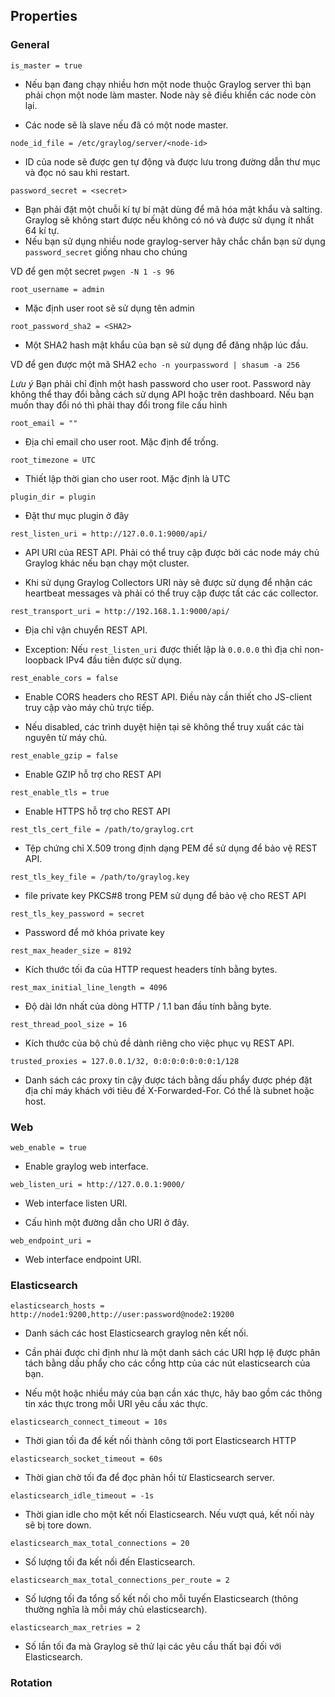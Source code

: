 ## Properties
### General

`is_master = true`

- Nếu bạn đang chạy nhiều hơn một node thuộc Graylog server thì bạn phải chọn một node làm master. Node này sẽ điều khiển các node còn lại.

- Các node sẽ là slave nếu đã có một node master.

`node_id_file = /etc/graylog/server/<node-id>`

- ID của node sẽ được gen tự động và được lưu trong đường dẫn thư mục và đọc nó sau khi restart.

`password_secret = <secret>`

- Bạn phải đặt một chuỗi kí tự bí mật dùng để mã hóa mật khẩu và salting. Graylog sẽ không start được nếu không có nó và được sử dụng ít nhất 64 kí tự. 
- Nếu bạn sử dụng nhiều node graylog-server hãy chắc chắn bạn sử dụng `password_secret` giống nhau cho chúng

VD để gen một secret `pwgen -N 1 -s 96`

`root_username = admin`

- Mặc định user root sẽ sử dụng tên admin 

`root_password_sha2 = <SHA2>`

- Một SHA2 hash mật khẩu của bạn sẽ sử dụng để đăng nhập lúc đầu.  

VD để gen được một mã SHA2 `echo -n yourpassword | shasum -a 256`

*Lưu ý* Bạn phải chỉ định một hash password cho user root. Password này không thể thay đổi bằng cách sử dụng API hoặc trên dashboard. Nếu bạn muốn thay đổi nó thì phải thay đổi trong file cấu hình

`root_email = ""`

- Địa chỉ email cho user root. Mặc định để trống.

`root_timezone = UTC` 

- Thiết lập thời gian cho user root. Mặc định là UTC

`plugin_dir = plugin`

- Đặt thư mục plugin ở đây 

`rest_listen_uri = http://127.0.0.1:9000/api/`

- API URI của REST API. Phải có thể truy cập được bởi các node máy chủ Graylog khác nếu bạn chạy một cluster.

- Khi sử dụng Graylog Collectors URI này sẽ được sử dụng để nhận các heartbeat messages và phải có thể truy cập được tất các các collector.

`rest_transport_uri = http://192.168.1.1:9000/api/`

- Địa chỉ vận chuyển REST API. 

- Exception: Nếu `rest_listen_uri` được thiết lập là `0.0.0.0` thì địa chỉ non-loopback IPv4 đầu tiên được sử dụng.

`rest_enable_cors = false`

- Enable CORS headers cho REST API. Điều này cần thiết cho JS-client truy cập vào máy chủ trực tiếp.

- Nếu disabled, các trình duyệt hiện tại sẽ không thể truy xuất các tài nguyên từ máy chủ.

`rest_enable_gzip = false`

- Enable GZIP hỗ trợ cho REST API 

`rest_enable_tls = true`

- Enable HTTPS hỗ trợ cho REST API 

`rest_tls_cert_file = /path/to/graylog.crt`

- Tệp chứng chỉ X.509 trong định dạng PEM để sử dụng để bảo vệ REST API.

`rest_tls_key_file = /path/to/graylog.key`

- file private key PKCS#8 trong PEM sử dụng để bảo vệ cho REST API

`rest_tls_key_password = secret`

- Password để mở khóa private key 

`rest_max_header_size = 8192`

- Kích thước tối đa của HTTP request headers tính bằng bytes.

`rest_max_initial_line_length = 4096`

- Độ dài lớn nhất của dòng HTTP / 1.1 ban đầu tính bằng byte.

`rest_thread_pool_size = 16`

- Kích thước của bộ chủ đề dành riêng cho việc phục vụ REST API.

`trusted_proxies = 127.0.0.1/32, 0:0:0:0:0:0:0:1/128`

- Danh sách các proxy tin cậy được tách bằng dấu phẩy được phép đặt địa chỉ máy khách với tiêu đề X-Forwarded-For. Có thể là subnet hoặc host.

### Web

`web_enable = true`

- Enable graylog web interface.

`web_listen_uri = http://127.0.0.1:9000/`

- Web interface listen URI.

- Cấu hình một đường dẫn cho URI ở đây.

`web_endpoint_uri =`

- Web interface endpoint URI. 

### Elasticsearch

`elasticsearch_hosts = http://node1:9200,http://user:password@node2:19200`

- Danh sách các host Elasticsearch graylog nên kết nối.

- Cần phải được chỉ định như là một danh sách các URI hợp lệ được phân tách bằng dấu phẩy cho các cổng http của các nút elasticsearch của bạn.

- Nếu một hoặc nhiều máy của bạn cần xác thực, hãy bao gồm các thông tin xác thực trong mỗi URI yêu cầu xác thực.

`elasticsearch_connect_timeout = 10s`

- Thời gian tối đa để kết nối thành công tới port Elasticsearch HTTP

`elasticsearch_socket_timeout = 60s`

- Thời gian chờ tối đa để đọc phản hồi từ Elasticsearch server. 

`elasticsearch_idle_timeout = -1s`

- Thời gian idle cho một kết nối Elasticsearch. Nếu vượt quá, kết nối này sẽ bị tore down.

`elasticsearch_max_total_connections = 20`

- Số lượng tối đa kết nối đến Elasticsearch.

`elasticsearch_max_total_connections_per_route = 2`

- Số lượng tối đa tổng số kết nối cho mỗi tuyến Elasticsearch (thông thường nghĩa là mỗi máy chủ elasticsearch).

`elasticsearch_max_retries = 2`

- Số lần tối đa mà Graylog sẽ thử lại các yêu cầu thất bại đối với Elasticsearch.

### Rotation

